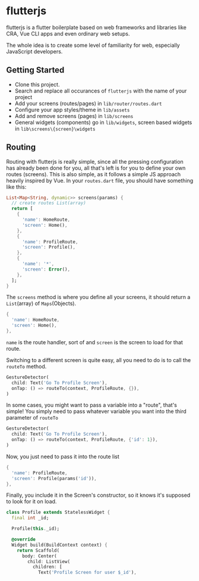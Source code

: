 # flutterjs

flutterjs is a flutter boilerplate based on web frameworks and libraries like CRA, Vue CLI apps and even ordinary web setups.

The whole idea is to create some level of familiarity for web, especially JavaScript developers.

## Getting Started

- Clone this project.
- Search and replace all occurances of `flutterjs` with the name of your project
- Add your screens (routes/pages) in `lib/router/routes.dart`
- Configure your app styles/theme in `lib/assets`
- Add and remove screens (pages) in `lib/screens`
- General widgets (components) go in `lib/widgets`, screen based widgets in `lib\screens\{screen}\widgets`

## Routing

Routing with flutterjs is really simple, since all the pressing configuration has already been done for you, all that's left is for you to define your own routes (screens). This is also simple, as it follows a simple JS approach heavily inspired by Vue. In your `routes.dart` file, you should have something like this:

```dart
List<Map<String, dynamic>> screens(params) {
  // create routes List(array)
  return [
    {
      'name': HomeRoute,
      'screen': Home(),
    },
    {
      'name': ProfileRoute,
      'screen': Profile(),
    },
    {
      'name': '*',
      'screen': Error(),
    },
  ];
}
```

The `screens` method is where you define all your screens, it should return a `List`(array) of `Maps`(Objects).

```dart
{
  'name': HomeRoute,
  'screen': Home(),
},
```

`name` is the route handler, sort of and `screen` is the screen to load for that route.

Switching to a different screen is quite easy, all you need to do is to call the `routeTo` method.

```dart
GestureDetector(
  child: Text('Go To Profile Screen'),
  onTap: () => routeTo(context, ProfileRoute, {}),
)
```

In some cases, you might want to pass a variable into a "route", that's simple! You simply need to pass whatever variable you want into the third parameter of `routeTo`

```dart
GestureDetector(
  child: Text('Go To Profile Screen'),
  onTap: () => routeTo(context, ProfileRoute, {'id': 1}),
)
```

Now, you just need to pass it into the route list

```dart
{
  'name': ProfileRoute,
  'screen': Profile(params('id')),
},
```

Finally, you include it in the Screen's constructor, so it knows it's supposed to look for it on load.

```dart
class Profile extends StatelessWidget {
  final int _id;

  Profile(this._id);

  @override
  Widget build(BuildContext context) {
    return Scaffold(
      body: Center(
        child: ListView(
          children: [
            Text('Profile Screen for user $_id'),
```

